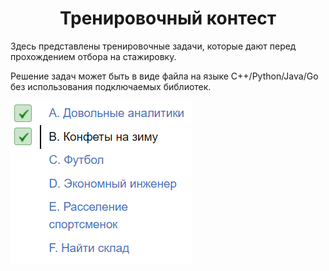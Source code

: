 <h1 align = "center"> Тренировочный контест </h1>
Здесь представлены тренировочные задачи, которые дают перед прохождением отбора на стажировку.
<p> Решение задач может быть в виде файла на языке C++/Python/Java/Go без использования подключаемых библиотек. </p>
<img src = "https://github.com/amateur9/Yandex_analytics/blob/main/Testing%20content:%20Analytics/Result.PNG">
